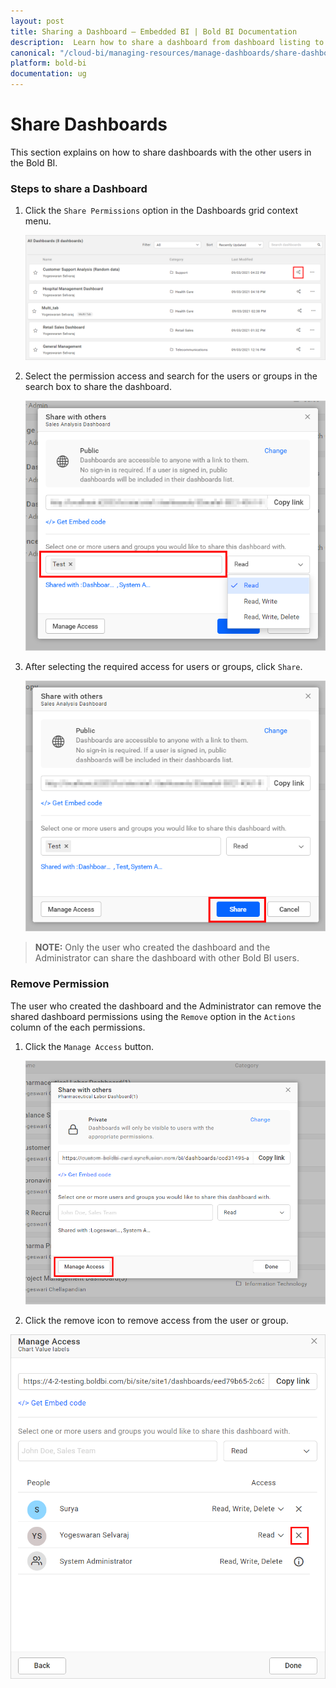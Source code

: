 ```yaml
---
layout: post
title: Sharing a Dashboard – Embedded BI | Bold BI Documentation
description:  Learn how to share a dashboard from dashboard listing to selected recipients in same server and revoke the same when needed in Bold BI Embedded.
canonical: "/cloud-bi/managing-resources/manage-dashboards/share-dashboards/" 
platform: bold-bi
documentation: ug
---
```


# Share Dashboards

This section explains on how to share dashboards with the other users in the Bold BI. 

### Steps to share a Dashboard

1. Click the `Share Permissions` option in the Dashboards grid context menu.

	![Manage Permission](/static/assets/embedded/managing-resources/manage-dashboards/images/manage-permission-context.png)

2. Select the permission access and search for the users or groups in the search box to share the dashboard.
  
	![Share Dashboard](/static/assets/embedded/managing-resources/manage-dashboards/images/share-dashboard.png#width=55%)

3. After selecting the required access for users or groups, click `Share`.

	![Add Permission](/static/assets/embedded/managing-resources/manage-dashboards/images/add-permission.png#width=55%)
	
> **NOTE:**  Only the user who created the dashboard and the Administrator can share the dashboard with other Bold BI users.

### Remove Permission

The user who created the dashboard and the Administrator can remove the shared dashboard permissions using the `Remove` option in the `Actions` column of the each permissions.

1. Click the `Manage Access` button.
    
	![Manage Access](/static/assets/embedded/managing-resources/manage-dashboards/images/manage-access.png#width=55%)

2. Click the remove icon to remove access from the user or group.

![Add Permission](/static/assets/embedded/managing-resources/manage-dashboards/images/remove-permission.png#width=55%)
	
